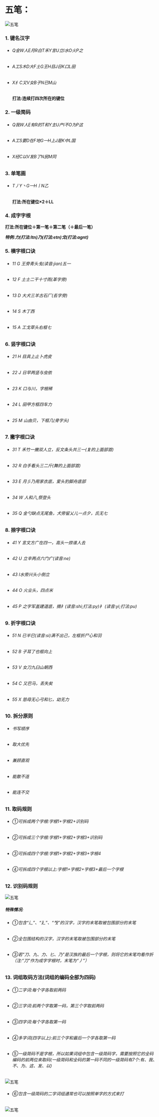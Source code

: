 # 五笔：
![五笔](https://raw.githubusercontent.com/JackyST0/Wubi/master/%E7%9B%B8%E5%85%B3%E5%9B%BE%E7%89%87/1.png)
### 1. 键名汉字
- ###### Q金W人E月R白T禾Y言U立I水O火P之
- ###### A工S木D大F土G王H目J日K口L田
- ###### X纟C又V女B子N已M山
  **打法:连续打四次所在的键位**

### 2. 一级简码
- ###### Q我W人E有R的T和Y主U产I不O为P这
- ###### A工S要D在F地G一H上J是K中L国
- ###### X经C以V发B了N民M同

### 3. 单笔画
- ###### T丿Y丶G一H丨N乙
  **打法:所在键位×2＋LL**

### 4. 成字字根
**打法:所在键位＋第一笔＋第二笔（＋最后一笔）**

***特例:力(打法:ltn)乃(打法:etn)戈(打法:agnt)***

### 5. 横字根口诀
- ###### 11 G 王旁青头戋(读音:jian)五一
- ###### 12 F 土士二干十寸雨(革字旁)
- ###### 13 D 大犬三羊古石厂(镸字旁)
- ###### 14 S 木丁西
- ###### 15 A 工戈草头右框七

### 6. 竖字根口诀
- ###### 21 H 目具上止卜虎皮
- ###### 22 J 日早两竖与虫依
- ###### 23 K 口与川，字根稀
- ###### 24 L 田甲方框四车力
- ###### 25 M 山由贝，下框几(骨字头)

### 7. 撇字根口诀
- ###### 31 T 禾竹一撇双人立，反文条头共三一(复的上面部首)
- ###### 32 R 白手看头三二斤(舞的上面部首)
- ###### 33 E 月彡乃用家衣底，爱头豹脚舟底部
- ###### 34 W 人和八,祭登头
- ###### 35 Q 金勺缺点无尾鱼，犬旁留乂儿一点夕，氏无七

### 8. 捺字根口诀
- ###### 41 Y 言文方广在四一，高头一捺谁人去
- ###### 42 U 立辛两点六门疒(读音:ne)
- ###### 43 I水旁兴头小倒立
- ###### 44 O 火业头，四点米
- ###### 45 P 之字军盖建道底，摘礻(读音:shi;打法:py)衤 (读音:yi;打法:pu)

### 9. 折字根口诀
- ###### 51 N 已半巳(读音:si)满不出己，左框折尸心和羽
- ###### 52 B 子耳了也框向上
- ###### 53 V 女刀九臼山朝西
- ###### 54 C 又巴马，丢失矣
- ###### 55 X 慈母无心弓和匕，幼无力

### 10. 拆分原则
- ###### 书写顺序
- ###### 取大优先
- ###### 兼顾直观
- ###### 能散不连
- ###### 能连不交

### 11. 取码规则
- ###### ①可拆成两个字根:字根1+字根2+识别码
- ###### ②可拆成三个字根:字根1+字根2+字根3+识别码
- ###### ③可拆成四个字根:字根1+字根2+字根3+字根4
- ###### ④可拆成四个字根以上:字根1+字根2+字根3+最后一个字根

### 12. 识别码规则
![五笔](https://raw.githubusercontent.com/JackyST0/Wubi/master/%E7%9B%B8%E5%85%B3%E5%9B%BE%E7%89%87/2.jpg)
##### 特殊情况:
- ###### ①包含“辶”、“廴”、“𢦏”的汉字，汉字的末笔取被包围部分的末笔
- ###### ②全包围结构的汉字，汉字的末笔取被包围部分的末笔
- ###### ③若“刀、九、力、匕、乃”是汉族的最后一个字根，则将它的末笔均看作折（注:“刀”作为成字字根时，末笔为“丿”）

### 13. 词组取码方法(词组的编码全部为四码)
- ###### ①二字词:每个字各取前两码
- ###### ②三字词:前两个字取第一码，第三个字取前两码
- ###### ③四字词:每个字各取第一码
- ###### ④多字词(四字以上):前三个字和最后一个字各取第一码
- ###### ⑤一级简码不是字根，所以如果词组中包含一级简码字，需要按照它的全码编码的前两位来取码(一级简码和全码的第一码不同的一级简码有7个:有、我、不、为、这、发、以)
![五笔](https://raw.githubusercontent.com/JackyST0/Wubi/master/%E7%9B%B8%E5%85%B3%E5%9B%BE%E7%89%87/3.jpg)
- ###### ⑥包含一级简码的二字词组通常也可以按照单字的方式来打
![五笔](https://github.com/JackyST0/Wubi/raw/master/%E7%9B%B8%E5%85%B3%E5%9B%BE%E7%89%87/4.jpg)



